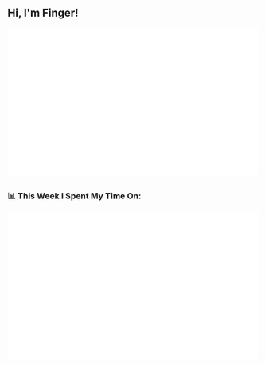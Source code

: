<h2> Hi, I'm Finger!</h2>

<img align="right" src="https://raw.githubusercontent.com/spianmo/github-stats/master/generated/overview.svg#gh-light-mode-only">

<!-- <img align="right" height="160em" src="https://github-readme-stats-eight-theta.vercel.app/api/top-langs/?username=spianmo&layout=compact&langs_count=8&theme=algolia"/>	 -->
	
```go
package main

type Me struct {
	Name   string
	Job    string
	Code   string
	Skills string
}

func main() {
	me := &Me{
		Name:   "Finger",
		Job:    "Client-side Engineer",
		Code:   "Java and C++ and Others",
		Skills: "Android Security NLP ^o^",
	}
	_ = me
}
```


<h3>📊 This Week I Spent My Time On:</h3>
<img align='right' src="https://raw.githubusercontent.com/spianmo/github-stats/master/generated/languages.svg#gh-light-mode-only">

<!--START_SECTION:waka-->

```text
Vue.js                   1 hr 18 mins    █████████████████▒░░░░░░░   69.53 %
TypeScript               25 mins         █████▓░░░░░░░░░░░░░░░░░░░   22.81 %
JSON                     4 mins          █░░░░░░░░░░░░░░░░░░░░░░░░   03.71 %
Markdown                 1 min           ▒░░░░░░░░░░░░░░░░░░░░░░░░   01.21 %
JavaScript               1 min           ▒░░░░░░░░░░░░░░░░░░░░░░░░   00.97 %
GitIgnore file           0 secs          ▒░░░░░░░░░░░░░░░░░░░░░░░░   00.83 %
```

<!--END_SECTION:waka-->
